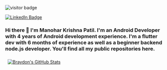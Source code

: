![visitor badge](https://visitor-badge.glitch.me/badge?page_id=jwenjian.visitor-badge&left_color=red&right_color=green) 

[![LinkedIn Badge](https://img.shields.io/badge/LinkedIn-Profile-informational?style=flat&logo=linkedin&logoColor=white&color=0D76A8)](https://www.linkedin.com/in/manohar-patil24/)
### Hi there 👋 I'm Manohar Krishna Patil. I'm an Android Developer with 4 years of Android development experience. I'm a flutter dev with 6 months of experience as well as a beginner backend node.js developer. You'll find all my public repositories here. 


<a href="https://github.com/braydoncoyer">
  <img align="center" style="margin:0.5rem" src="https://github-readme-stats.vercel.app/api?username=braydoncoyer&show_icons=true&line_height=27&count_private=true&title_color=ffffff&text_color=c9cacc&icon_color=4AB097&bg_color=1A2B34" alt="Braydon's GitHub Stats" />
</a>

<!--
**maxx2478/maxx2478** is a ✨ _special_ ✨ repository because its `README.md` (this file) appears on your GitHub profile.

Here are some ideas to get you started:

- 🔭 I’m currently working on ...
- 🌱 I’m currently learning ...
- 👯 I’m looking to collaborate on ...
- 🤔 I’m looking for help with ...
- 💬 Ask me about ...
- 📫 How to reach me: ...
- 😄 Pronouns: ...
- ⚡ Fun fact: ...
-->
